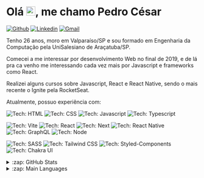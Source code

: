 ﻿<h1 align = "justify"> Olá <img src="https://media.giphy.com/media/hvRJCLFzcasrR4ia7z/giphy.gif" width="24px" height="24px">, me chamo Pedro César</h1>

[![Github](https://img.shields.io/badge/-pedrocs378-6633cc?style=flat&logo=Github&logoColor=white)](https://github.com/pedrocs378)
[![Linkedin](https://img.shields.io/badge/-Pedro%20César%20Vagner%20Nogueira-6633cc?style=flat&logo=Linkedin&logoColor=white)](https://www.linkedin.com/in/pedro-c%C3%A9sar-vagner-nogueira-64a1ab151/)
[![Gmail](https://img.shields.io/badge/-pedrocs378@gmail.com-6633cc?style=flat&logo=Gmail&logoColor=white)](mailto:pedrocs378@gmail.com)

<p>Tenho 26 anos, moro em Valparaíso/SP e sou formado em Engenharia da Computação pela UniSalesiano de Araçatuba/SP.</p>

<p>Comecei a me interessar por desenvolvimento Web no final de 2019, e de lá pra ca venho me interessando cada vez mais por Javascript e frameworks como React.</p>

<p>Realizei alguns cursos sobre Javascript, React e React Native, sendo o mais recente o Ignite pela RocketSeat.</p>

<p>Atualmente, possuo experiência com:</p>

![Tech: HTML](https://img.shields.io/badge/HTML-gray?logo=html5&style=for-the-badge)
![Tech: CSS](https://img.shields.io/badge/CSS-gray?logo=css3&style=for-the-badge)
![Tech: Javascript](https://img.shields.io/badge/Javascript-gray?logo=javascript&style=for-the-badge)
![Tech: Typescript](https://img.shields.io/badge/Typescript-gray?logo=typescript&style=for-the-badge)

![Tech: Vite](https://img.shields.io/badge/Vite-gray?logo=vite&style=for-the-badge)
![Tech: React](https://img.shields.io/badge/React-gray?logo=react&style=for-the-badge)
![Tech: Next](https://img.shields.io/badge/Next-gray?logo=next-dot-js&style=for-the-badge)
![Tech: React Native](https://img.shields.io/badge/React%20Native-gray?logo=react&style=for-the-badge)
![Tech: GraphQL](https://img.shields.io/badge/GraphQL-gray?logo=graphql&style=for-the-badge)
![Tech: Node](https://img.shields.io/badge/Node-gray?logo=node-dot-js&style=for-the-badge)

![Tech: SASS](https://img.shields.io/badge/SASS-gray?logo=sass&style=for-the-badge)
![Tech: Tailwind CSS](https://img.shields.io/badge/Tailwind%20CSS-gray?logo=tailwindcss&style=for-the-badge)
![Tech: Styled-Components](https://img.shields.io/badge/Styled%20Components-gray?logo=styled-components&style=for-the-badge)
![Tech: Chakra UI](https://img.shields.io/badge/Chakra%20UI-gray?logo=chakra-ui&style=for-the-badge)

<details>
  <summary>:zap: GitHub Stats</summary>

  ![Pedro Cesar's GitHub stats](https://github-readme-stats.vercel.app/api?username=pedrocs378&show_icons=true&theme=dark&count_private=true)

</details>

<details>
  <summary>:zap: Main Languages</summary>

  ![Top Langs](https://github-readme-stats.vercel.app/api/top-langs/?username=pedrocs378&layout=compact&theme=dark)

</details>
